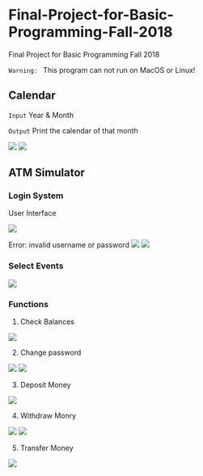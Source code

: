 # Final-Project-for-Basic-Programming-Fall-2018
Final Project for Basic Programming Fall 2018

`Warning: ` This program can not run on MacOS or Linux!  

## Calendar
`Input` Year & Month

`Output` Print the calendar of that month


![](https://github.com/Hanxin-Chen/Final-Project-for-Basic-Programming-Fall-2018/blob/master/images/image21.png)
![](https://github.com/Hanxin-Chen/Final-Project-for-Basic-Programming-Fall-2018/blob/master/images/image22.png)

## ATM Simulator

### Login System
User Interface


![](https://github.com/Hanxin-Chen/Final-Project-for-Basic-Programming-Fall-2018/blob/master/images/image1.png)

Error: invalid username or password
![](https://github.com/Hanxin-Chen/Final-Project-for-Basic-Programming-Fall-2018/blob/master/images/image2.png)
![](https://github.com/Hanxin-Chen/Final-Project-for-Basic-Programming-Fall-2018/blob/master/images/image3.png)

### Select Events
![](https://github.com/Hanxin-Chen/Final-Project-for-Basic-Programming-Fall-2018/blob/master/images/image4.png)

### Functions

1. Check Balances

![](https://github.com/Hanxin-Chen/Final-Project-for-Basic-Programming-Fall-2018/blob/master/images/image5.png)

2. Change password

![](https://github.com/Hanxin-Chen/Final-Project-for-Basic-Programming-Fall-2018/blob/master/images/image6.png)
![](https://github.com/Hanxin-Chen/Final-Project-for-Basic-Programming-Fall-2018/blob/master/images/image7.png)


3. Deposit Money

![](https://github.com/Hanxin-Chen/Final-Project-for-Basic-Programming-Fall-2018/blob/master/images/image8.png)


4. Withdraw Monry

![](https://github.com/Hanxin-Chen/Final-Project-for-Basic-Programming-Fall-2018/blob/master/images/image9.png)
![](https://github.com/Hanxin-Chen/Final-Project-for-Basic-Programming-Fall-2018/blob/master/images/image10.png)

5. Transfer Money

![](https://github.com/Hanxin-Chen/Final-Project-for-Basic-Programming-Fall-2018/blob/master/images/image11.png)




